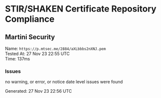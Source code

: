 # STIR/SHAKEN Certificate Repository Compliance

## Martini Security

Name: `https://p.mtsec.me/2884/aXLbbbs2nXNJ.pem`\
Tested At: 27 Nov 23 22:55 UTC\
Time: 137ms

### Issues

no warning, or error, or notice date level issues were found

Generated: 27 Nov 23 22:56 UTC